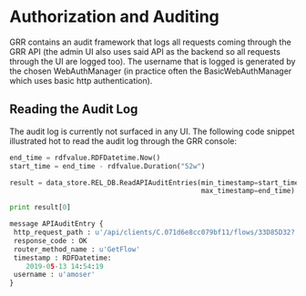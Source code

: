 # Authorization and Auditing

GRR contains an audit framework that logs all requests coming through the GRR
API (the admin UI also uses said API as the backend so all requests through the
UI are logged too). The username that is logged is generated by the chosen
WebAuthManager (in practice often the BasicWebAuthManager which uses basic http
authentication).

## Reading the Audit Log

The audit log is currently not surfaced in any UI. The following code snippet
illustrated hot to read the audit log through the GRR console:

```python
end_time = rdfvalue.RDFDatetime.Now()
start_time = end_time - rdfvalue.Duration("52w")

result = data_store.REL_DB.ReadAPIAuditEntries(min_timestamp=start_time,
                                               max_timestamp=end_time)

print result[0]

message APIAuditEntry {
 http_request_path : u'/api/clients/C.071d6e8cc079bf11/flows/33D85D32?'
 response_code : OK
 router_method_name : u'GetFlow'
 timestamp : RDFDatetime:
    2019-05-13 14:54:19
 username : u'amoser'
}

```
